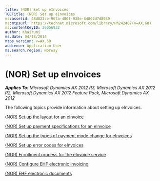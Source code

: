 ```yaml
---
title: (NOR) Set up eInvoices
TOCTitle: (NOR) Set up eInvoices
ms:assetid: 48d823ce-967a-480f-938e-84802d7d8989
ms:mtpsurl: https://technet.microsoft.com/library/Hh242407(v=AX.60)
ms:contentKeyID: 36056932
author: Khairunj
ms.date: 04/18/2014
mtps_version: v=AX.60
audience: Application User
ms.search.region: Norway
---
```


# (NOR) Set up eInvoices 


_**Applies To:** Microsoft Dynamics AX 2012 R3, Microsoft Dynamics AX 2012 R2, Microsoft Dynamics AX 2012 Feature Pack, Microsoft Dynamics AX 2012_

The following topics provide information about setting up eInvoices.

[(NOR) Set up the layout for an eInvoice](nor-set-up-the-layout-for-an-einvoice.md)

[(NOR) Set up payment specifications for an eInvoice](nor-set-up-payment-specifications-for-an-einvoice.md)

[(NOR) Set up the types of payment mode change for eInvoices](nor-set-up-the-types-of-payment-mode-change-for-einvoices.md)

[(NOR) Set up error codes for eInvoices](nor-set-up-error-codes-for-einvoices.md)

[(NOR) Enrollment process for the eInvoice service](nor-enrollment-process-for-the-einvoice-service.md)

[(NOR) Configure EHF electronic invoicing](nor-configure-ehf-electronic-invoicing.md)

[(NOR) EHF electronic documents](nor-ehf-electronic-documents.md)

  



